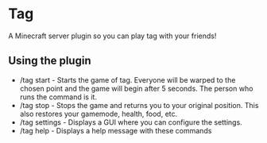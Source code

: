 # Tag
A Minecraft server plugin so you can play tag with your friends!

## Using the plugin
-   /tag start - Starts the game of tag. Everyone will be warped to the chosen point and the game will begin after 5 seconds. The person who runs the command is it.
-   /tag stop - Stops the game and returns you to your original position. This also restores your gamemode, health, food, etc.
-   /tag settings - Displays a GUI where you can configure the settings.
-   /tag help - Displays a help message with these commands
